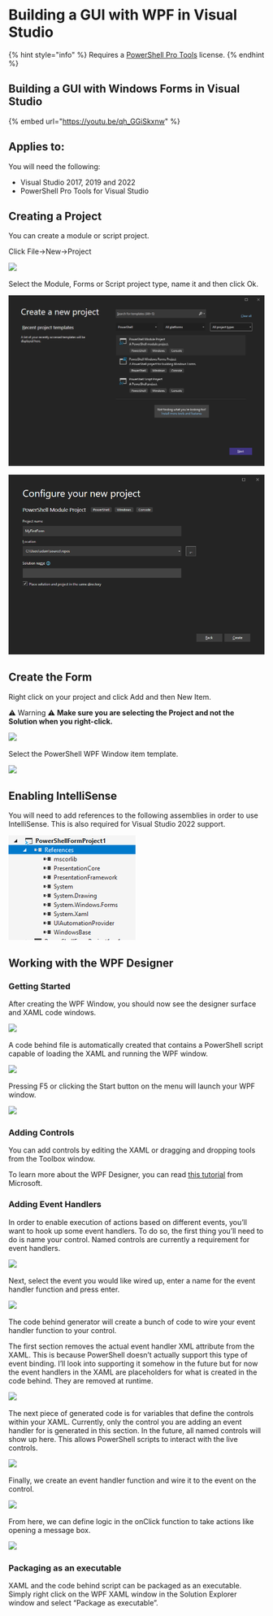 # Building a GUI with WPF in Visual Studio

{% hint style="info" %}
Requires a [PowerShell Pro Tools](https://ironmansoftware.com/poshtools) license.&#x20;
{% endhint %}

## Building a GUI with Windows Forms in Visual Studio

{% embed url="https://youtu.be/qh_GGiSkxnw" %}



## Applies to:

You will need the following:

* Visual Studio 2017, 2019 and 2022
* PowerShell Pro Tools for Visual Studio

## Creating a Project

You can create a module or script project.

Click File->New->Project

![](https://i0.wp.com/wandering.life/wp-content/uploads/2017/04/newproject.png?resize=581%2C155)

Select the Module, Forms or Script project type, name it and then click Ok.

![](<../../../.gitbook/assets/image (4).png>)

![](../../../.gitbook/assets/image.png)

## Create the Form

Right click on your project and click Add and then New Item.

⚠ Warning ⚠ **Make sure you are selecting the Project and not the Solution when you right-click.**

![](https://i1.wp.com/wandering.life/wp-content/uploads/2017/04/newitem.png?resize=481%2C222)

Select the PowerShell WPF Window item template.

![](https://i2.wp.com/wandering.life/wp-content/uploads/2017/05/newWpfItem.png?resize=1024%2C709)

## Enabling IntelliSense&#x20;

You will need to add references to the following assemblies in order to use IntelliSense. This is also required for Visual Studio 2022 support.&#x20;

![](<../../../.gitbook/assets/image (81).png>)

## Working with the WPF Designer

### Getting Started

After creating the WPF Window, you should now see the designer surface and XAML code windows.

![](https://i2.wp.com/wandering.life/wp-content/uploads/2017/05/WpfDesigner.png?resize=1024%2C805)

A code behind file is automatically created that contains a PowerShell script capable of loading the XAML and running the WPF window.

![](https://i0.wp.com/wandering.life/wp-content/uploads/2017/05/codeBehind.png?resize=1200%2C226)

Pressing F5 or clicking the Start button on the menu will launch your WPF window.

![](https://i2.wp.com/wandering.life/wp-content/uploads/2017/05/debuggingWpf.png?resize=768%2C724)

### Adding Controls

You can add controls by editing the XAML or dragging and dropping tools from the Toolbox window.

To learn more about the WPF Designer, you can read [this tutorial](https://msdn.microsoft.com/en-us/library/hh921077.aspx) from Microsoft.

### Adding Event Handlers

In order to enable execution of actions based on different events, you’ll want to hook up some event handlers. To do so, the first thing you’ll need to do is name your control. Named controls are currently a requirement for event handlers.

![](https://i1.wp.com/wandering.life/wp-content/uploads/2017/05/myButton.png?fit=521%2C149\&ssl=1)

Next, select the event you would like wired up, enter a name for the event handler function and press enter.

![](https://i2.wp.com/wandering.life/wp-content/uploads/2017/05/addEventHandler.png?fit=675%2C453\&ssl=1)

The code behind generator will create a bunch of code to wire your event handler function to your control.

The first section removes the actual event handler XML attribute from the XAML. This is because PowerShell doesn’t actually support this type of event binding. I’ll look into supporting it somehow in the future but for now the event handlers in the XAML are placeholders for what is created in the code behind. They are removed at runtime.

![](https://i2.wp.com/wandering.life/wp-content/uploads/2017/05/RemoveEventHandlers.png?resize=1024%2C197)

The next piece of generated code is for variables that define the controls within your XAML. Currently, only the control you are adding an event handler for is generated in this section. In the future, all named controls will show up here. This allows PowerShell scripts to interact with the live controls.

![](https://i1.wp.com/wandering.life/wp-content/uploads/2017/05/controlVariables.png?resize=800%2C102)

Finally, we create an event handler function and wire it to the event on the control.

![](https://i2.wp.com/wandering.life/wp-content/uploads/2017/05/eventHandler.png?resize=800%2C294)

From here, we can define logic in the onClick function to take actions like opening a message box.

![](https://i0.wp.com/wandering.life/wp-content/uploads/2017/05/hey.png?resize=600%2C482)

### Packaging as an executable

XAML and the code behind script can be packaged as an executable. Simply right click on the WPF XAML window in the Solution Explorer window and select “Package as executable”.
